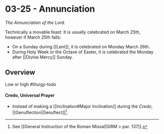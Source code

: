 # 03-25 - Annunciation
_The Annunciation of the Lord_.

Technically a movable feast: It is usually celebrated on March 25th, however if March 25th falls:

- On a Sunday during [[Lent]], it is celebrated on Monday March 26th.
- During Holy Week or the Octave of Easter, it is celebrated the Monday after [[Divine Mercy]] Sunday.

## Overview
Low or high #liturgy-todo 


#### Credo, Universal Prayer
- Instead of making a [[Inclination#Major Inclination]] during the _Credo_, [[Genuflection|Genuflect]][^credo_inclination].

[^credo_inclination]: See [[General Instruction of the Roman Missal|GIRM > par. 137]].